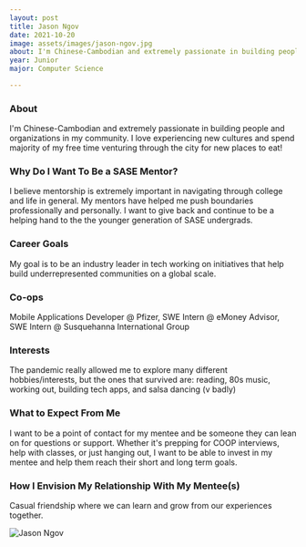 ```yaml
---
layout: post
title: Jason Ngov 
date: 2021-10-20
image: assets/images/jason-ngov.jpg
about: I'm Chinese-Cambodian and extremely passionate in building people and organizations in my community. I love experiencing new cultures and spend majority of my free time venturing through the city for new places to eat!
year: Junior
major: Computer Science

---
```


### About

I'm Chinese-Cambodian and extremely passionate in building people and organizations in my community. I love experiencing new cultures and spend majority of my free time venturing through the city for new places to eat!

### Why Do I Want To Be a SASE Mentor?

I believe mentorship is extremely important in navigating through college and life in general. My mentors have helped me push boundaries professionally and personally. I want to give back and continue to be a helping hand to the the younger generation of SASE undergrads.

### Career Goals

My goal is to be an industry leader in tech working on initiatives that help build underrepresented communities on a global scale. 

### Co-ops

Mobile Applications Developer @ Pfizer, SWE Intern @ eMoney Advisor, SWE Intern @ Susquehanna International Group

### Interests

The pandemic really allowed me to explore many different hobbies/interests, but the ones that survived are: reading, 80s music, working out, building tech apps, and salsa dancing (v badly)

### What to Expect From Me

I want to be a point of contact for my mentee and be someone they can lean on for questions or support. Whether it's prepping for COOP interviews, help with classes, or just hanging out, I want to be able to invest in my mentee and help them reach their short and long term goals. 

### How I Envision My Relationship With My Mentee(s) 

Casual friendship where we can learn and grow from our experiences together. 

<div class="text-center my-5">
    <img src="{ "https://sase-drexel.github.io/mentorship-2021/assets/images/jason-ngov.jpg" | absolute_url }" alt="Jason Ngov" class="rounded post-img" />
</div>
